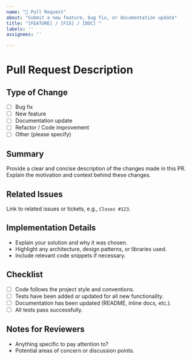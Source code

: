 ```yaml
---
name: "🚀 Pull Request"
about: "Submit a new feature, bug fix, or documentation update"
title: "[FEATURE] / [FIX] / [DOC] "
labels: ''
assignees: ''

---
```


# Pull Request Description

## Type of Change
- [ ] Bug fix
- [ ] New feature
- [ ] Documentation update
- [ ] Refactor / Code improvement
- [ ] Other (please specify)

## Summary
Provide a clear and concise description of the changes made in this PR. Explain the motivation and context behind these changes.

## Related Issues
Link to related issues or tickets, e.g., `Closes #123`.

## Implementation Details
- Explain your solution and why it was chosen.
- Highlight any architecture, design patterns, or libraries used.
- Include relevant code snippets if necessary.

## Checklist
- [ ] Code follows the project style and conventions.
- [ ] Tests have been added or updated for all new functionality.
- [ ] Documentation has been updated (README, inline docs, etc.).
- [ ] All tests pass successfully.

## Notes for Reviewers
- Anything specific to pay attention to?
- Potential areas of concern or discussion points.

